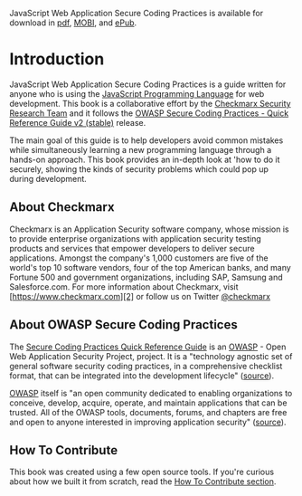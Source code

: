 JavaScript Web Application Secure Coding Practices is available for download in
[pdf][dpdf], [MOBI][dmobi], and [ePub][depub].

# Introduction

JavaScript Web Application Secure Coding Practices is a guide written for anyone
who is using the [JavaScript Programming Language][1] for web development. This
book is a collaborative effort by the [Checkmarx Security Research Team][2] and
it follows the [OWASP Secure Coding Practices - Quick Reference Guide v2
(stable)][3] release.

The main goal of this guide is to help developers avoid common mistakes while
simultaneously learning a new programming language through a hands-on
approach. This book provides an in-depth look at 'how to do it securely,
showing the kinds of security problems which could pop up during development.

## About Checkmarx

Checkmarx is an Application Security software company, whose mission is to
provide enterprise organizations with application security testing products and
services that empower developers to deliver secure applications. Amongst the
company's 1,000 customers are five of the world's top 10 software vendors, four
of the top American banks, and many Fortune 500 and government organizations,
including SAP, Samsung and Salesforce.com. For more information about Checkmarx,
visit [https://www.checkmarx.com][2] or follow us on Twitter [@checkmarx][7]

## About OWASP Secure Coding Practices

The [Secure Coding Practices Quick Reference Guide][3] is an [OWASP][4] - Open
Web Application Security Project, project. It is a "technology agnostic set of
general software security coding practices, in a comprehensive checklist format,
that can be integrated into the development lifecycle" ([source][3]).

[OWASP][4] itself is "an open community dedicated to enabling organizations to
conceive, develop, acquire, operate, and maintain applications that can be
trusted. All of the OWASP tools, documents, forums, and chapters are free and
open to anyone interested in improving application security" ([source][5]).

## How To Contribute

This book was created using a few open source tools.
If you're curious about how we built it from scratch, read the [How To
Contribute section][6].

[1]: https://developer.mozilla.org/en-US/docs/Web/JavaScript
[2]: https://www.checkmarx.com
[3]: https://www.owasp.org/index.php/OWASP_Secure_Coding_Practices_-_Quick_Reference_Guide
[4]: https://www.owasp.org
[5]: https://www.owasp.org/index.php/About_OWASP
[6]: /howto-contribute.md
[7]: https://www.twitter.com/checkmarx
[dpdf]: ./dist/js-webapp-scp.pdf
[dmobi]: ./dist/js-webapp-scp.mobi
[depub]: ./dist/js-webapp-scp.epub


